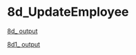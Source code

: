 # 8d_UpdateEmployee

[8d_ output](https://github.com/LearnerSrush/java-program-with-output/blob/main/8d_UpdateEmployee/8d.jpg)

[8d1_ output](https://github.com/LearnerSrush/java-program-with-output/blob/main/8d_UpdateEmployee/8d1.jpg)
